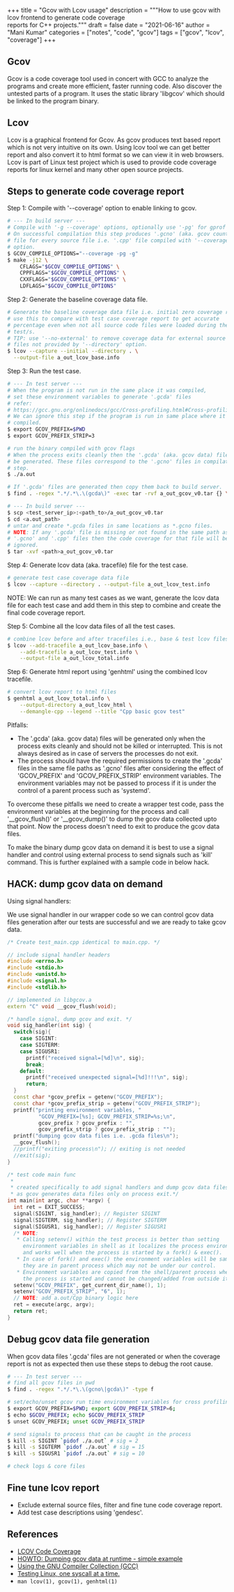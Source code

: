 +++
title = "Gcov with Lcov usage"
description = """How to use gcov with lcov frontend to generate code coverage \
reports for C++ projects."""
draft = false
date = "2021-06-16"
author = "Mani Kumar"
categories = ["notes", "code", "gcov"]
tags = ["gcov", "lcov", "coverage"]
+++

Gcov
----

Gcov is a code coverage tool used in concert with GCC to analyze the programs
and create more efficient, faster running code. Also discover the untested
parts of a program. It uses the static library 'libgcov' which should be
linked to the program binary.

Lcov
----

Lcov is a graphical frontend for Gcov. As gcov produces text based report
which is not very intuitive on its own. Using lcov tool we can get better
report and also convert it to html format so we can view it in web browsers.
Lcov is part of Linux test project which is used to provide code coverage
reports for linux kernel and many other open source projects.

Steps to generate code coverage report
--------------------------------------

Step 1: Compile with '--coverage' option to enable linking to gcov.

```sh
# --- In build server ---
# Compile with '-g --coverage' options, optionally use '-pg' for gprof symbols
# On successful compilation this step produces '.gcno' (aka. gcov counter)
# file for every source file i.e. '.cpp' file compiled with '--coverage'
# option.
$ GCOV_COMPILE_OPTIONS="--coverage -pg -g"
$ make -j12 \
    CFLAGS="$GCOV_COMPILE_OPTIONS" \
    CPPFLAGS="$GCOV_COMPILE_OPTIONS" \
    CXXFLAGS="$GCOV_COMPILE_OPTIONS" \
    LDFLAGS="$GCOV_COMPILE_OPTIONS"
```

Step 2: Generate the baseline coverage data file.

```sh
# Generate the baseline coverage data file i.e. initial zero coverage report
# use this to compare with test case coverage report to get accurate
# percentage even when not all source code files were loaded during the
# test/s.
# TIP: use '--no-external' to remove coverage data for external source
# files not provided by '--directory' option.
$ lcov --capture --initial --directory . \
  --output-file a_out_lcov_base.info
```

Step 3: Run the test case.

```sh
# --- In test server ---
# When the program is not run in the same place it was compiled,
# set these environment variables to generate '.gcda' files
# refer:
# https://gcc.gnu.org/onlinedocs/gcc/Cross-profiling.html#Cross-profiling
# We can ignore this step if the program is run in same place where it was
# compiled.
$ export GCOV_PREFIX=$PWD
$ export GCOV_PREFIX_STRIP=3

# run the binary compiled with gcov flags
# When the process exits cleanly then the '.gcda' (aka. gcov data) files will
# be generated. These files correspond to the '.gcno' files in compilation
# step.
$ ./a.out

# If '.gcda' files are generated then copy them back to build server.
$ find . -regex ".*/.*\.\(gcda\)" -exec tar -rvf a_out_gcov_v0.tar {} \;

# --- In build server ---
$ scp <test_server_ip>:<path_to>/a_out_gcov_v0.tar
$ cd <a.out_path>
# untar and create *.gcda files in same locations as *.gcno files.
# NOTE: If any '.gcda' file is missing or not found in the same path as the
# '.gcno' and '.cpp' files then the code coverage for that file will be
# ignored.
$ tar -xvf <path>a_out_gcov_v0.tar
```

Step 4: Generate lcov data (aka. tracefile) file for the test case.

```sh
# generate test case coverage data file
$ lcov --capture --directory . --output-file a_out_lcov_test.info
```

NOTE: We can run as many test cases as we want, generate the lcov data file
for each test case and add them in this step to combine and create the final
code coverage report.

Step 5: Combine all the lcov data files of all the test cases.

```sh
# combine lcov before and after tracefiles i.e., base & test lcov files
$ lcov --add-tracefile a_out_lcov_base.info \
    --add-tracefile a_out_lcov_test.info \
    --output-file a_out_lcov_total.info
```

Step 6: Generate html report using 'genhtml' using the combined lcov
tracefile.

```sh
# convert lcov report to html files
$ genhtml a_out_lcov_total.info \
    --output-directory a_out_lcov_html \
    --demangle-cpp --legend --title "Cpp basic gcov test"
```

Pitfalls:

* The '.gcda' (aka. gcov data) files will be generated only when the
  process exits cleanly and should not be killed or interrupted.
  This is not always desired as in case of servers the processes do not exit.
* The process should have the required permissions to create the '.gcda' files
  in the same file paths as '.gcno' files after considering the effect of
  'GCOV_PREFIX' and 'GCOV_PREFIX_STRIP' environment variables.
  The environment variables may not be passed to process if it is under
  the control of a parent process such as 'systemd'.

To overcome these pitfalls we need to create a wrapper test code, pass the
environment variables at the beginning for the process and call
'__gcov_flush()' or '__gcov_dump()' to dump the gcov data collected upto that
point. Now the process doesn't need to exit to produce the gcov data files.

To make the binary dump gcov data on demand it is best to use a signal handler
and control using external process to send signals such as 'kill' command.
This is further explained with a sample code in below hack.

HACK: dump gcov data on demand
------------------------------

Using signal handlers:

We use signal handler in our wrapper code so we can control gcov data files
generation after our tests are successful and we are ready to take gcov data.

```cpp
/* Create test_main.cpp identical to main.cpp. */

// include signal handler headers
#include <errno.h>
#include <stdio.h>
#include <unistd.h>
#include <signal.h>
#include <stdlib.h>

// implemented in libgcov.a
extern "C" void __gcov_flush(void);

/* handle signal, dump gcov and exit. */
void sig_handler(int sig) {
  switch(sig){
    case SIGINT:
    case SIGTERM:
    case SIGUSR1:
      printf("received signal=[%d]\n", sig);
      break;
    default:
      printf("received unexpected signal=[%d]!!!\n", sig);
      return;
  }
  const char *gcov_prefix = getenv("GCOV_PREFIX");
  const char *gcov_prefix_strip = getenv("GCOV_PREFIX_STRIP");
  printf("printing environment variables, "
          "GCOV_PREFIX=[%s]; GCOV_PREFIX_STRIP=%s;\n",
          gcov_prefix ? gcov_prefix : "",
          gcov_prefix_strip ? gcov_prefix_strip : "");
  printf("dumping gcov data files i.e. .gcda files\n");
  __gcov_flush();
  //printf("exiting process\n"); // exiting is not needed
  //exit(sig);
}

/* test code main func
 *
 * created specifically to add signal handlers and dump gcov data files
 * as gcov generates data files only on process exit.*/
int main(int argc, char **argv) {
  int ret = EXIT_SUCCESS;
  signal(SIGINT, sig_handler); // Register SIGINT
  signal(SIGTERM, sig_handler); // Register SIGTERM
  signal(SIGUSR1, sig_handler); // Register SIGUSR1
  /* NOTE:
   * Calling setenv() within the test process is better than setting
     environment variables in shell as it localizes the process environment
     and works well when the process is started by a fork() & exec().
   * In case of fork() and exec() the environment variables will be same as
     they are in parent process which may not be under our control.
   * Environment variables are copied from the shell/parent process when
     the process is started and cannot be changed/added from outside it. */
  setenv("GCOV_PREFIX", get_current_dir_name(), 1);
  setenv("GCOV_PREFIX_STRIP", "6", 1);
  // NOTE: add a.out/Cpp binary logic here
  ret = execute(argc, argv);
  return ret;
}
```

Debug gcov data file generation
-------------------------------

When gcov data files '.gcda' files are not generated or when the coverage
report is not as expected then use these steps to debug the root cause.

```sh
# --- In test server ---
# find all gcov files in pwd
$ find . -regex ".*/.*\.\(gcno\|gcda\)" -type f

# set/echo/unset gcov run time environment variables for cross profiling
$ export GCOV_PREFIX=$PWD; export GCOV_PREFIX_STRIP=6;
$ echo $GCOV_PREFIX; echo $GCOV_PREFIX_STRIP
$ unset GCOV_PREFIX; unset GCOV_PREFIX_STRIP

# send signals to process that can be caught in the process
$ kill -s SIGINT `pidof ./a.out` # sig = 2
$ kill -s SIGTERM `pidof ./a.out` # sig = 15
$ kill -s SIGUSR1 `pidof ./a.out` # sig = 10

# check logs & core files
```

Fine tune lcov report
---------------------

* Exclude external source files, filter and fine tune code coverage report.
* Add test case descriptions using 'gendesc'.

References
----------

* [LCOV Code Coverage][1]
* [HOWTO: Dumping gcov data at runtime - simple example][2]
* [Using the GNU Compiler Collection (GCC)][3]
* [Testing Linux, one syscall at a time.][4]
* `man lcov(1), gcov(1), genhtml(1)`

[1]: https://wiki.documentfoundation.org/Development/Lcov
[2]: https://www.osadl.org/Dumping-gcov-data-at-runtime-simple-ex.online-coverage-analysis.0.html
[3]: https://gcc.gnu.org/onlinedocs/gcc/index.html
[4]: https://linux-test-project.github.io/
